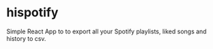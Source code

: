 # hispotify
Simple React App to to export all your Spotify playlists, liked songs and history to csv.
